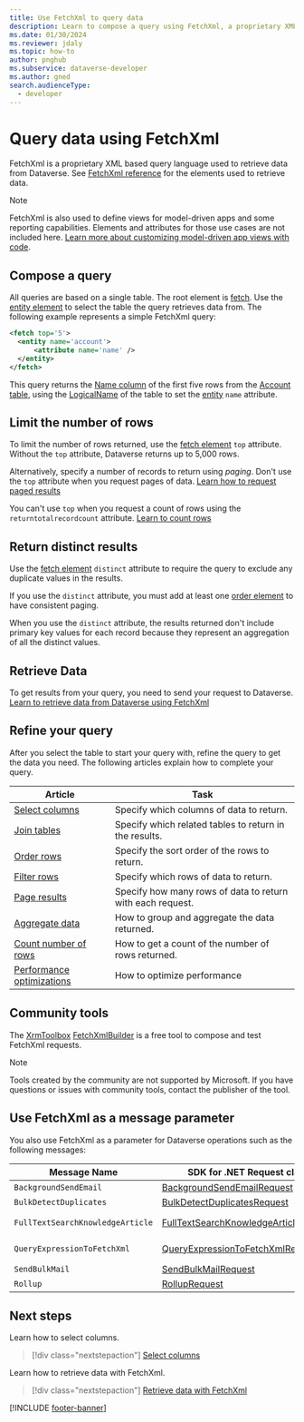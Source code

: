 ```yaml
---
title: Use FetchXml to query data
description: Learn to compose a query using FetchXml, a proprietary XML based language that is used in Microsoft Dataverse to retrieve data.
ms.date: 01/30/2024
ms.reviewer: jdaly
ms.topic: how-to
author: pnghub
ms.subservice: dataverse-developer
ms.author: gned
search.audienceType: 
  - developer
---
```

# Query data using FetchXml

FetchXml is a proprietary XML based query language used to retrieve data from Dataverse. See [FetchXml reference](reference/index.md) for the elements used to retrieve data.

> [!NOTE]
> FetchXml is also used to define views for model-driven apps and some reporting capabilities. Elements and attributes for those use cases are not included here. [Learn more about customizing model-driven app views with code](../../model-driven-apps/customize-entity-views.md).

## Compose a query

All queries are based on a single table. The root element is [fetch](reference/fetch.md). Use the [entity element](reference/entity.md) to select the table the query retrieves data from. The following example represents a simple FetchXml query:

```xml
<fetch top='5'>
  <entity name='account'>
      <attribute name='name' />
  </entity>
</fetch>
```

This query returns the [Name column](../reference/entities/account.md#BKMK_Name) of the first five rows from the [Account table](../reference/entities/account.md), using the [LogicalName](../org-service/entity-operations.md#entitylogicalname) of the table to set the [entity](reference/entity.md) `name` attribute.

## Limit the number of rows

To limit the number of rows returned, use the [fetch element](reference/fetch.md) `top` attribute. Without the `top` attribute, Dataverse returns up to 5,000 rows.

Alternatively, specify a number of records to return using *paging*. Don't use the `top` attribute when you request pages of data. [Learn how to request paged results](page-results.md)

You can't use `top` when you request a count of rows using the `returntotalrecordcount` attribute. [Learn to count rows](count-rows.md)

## Return distinct results

Use the [fetch element](reference/fetch.md) `distinct` attribute to require the query to exclude any duplicate values in the results.

If you use the `distinct` attribute, you must add at least one [order element](reference/order.md) to have consistent paging.

When you use the `distinct` attribute, the results returned don't include primary key values for each record because they represent an aggregation of all the distinct values.

## Retrieve Data

To get results from your query, you need to send your request to Dataverse. [Learn to retrieve data from Dataverse using FetchXml](retrieve-data.md)


## Refine your query

After you select the table to start your query with, refine the query to get the data you need. The following articles explain how to complete your query.


|Article|Task|
|---------|---------|
|[Select columns](select-columns.md)|Specify which columns of data to return.|
|[Join tables](join-tables.md)|Specify which related tables to return in the results.|
|[Order rows](order-rows.md)|Specify the sort order of the rows to return.|
|[Filter rows](filter-rows.md)|Specify which rows of data to return.|
|[Page results](page-results.md)|Specify how many rows of data to return with each request.|
|[Aggregate data](aggregate-data.md)|How to group and aggregate the data returned.|
|[Count number of rows](count-rows.md)|How to get a count of the number of rows returned.|
|[Performance optimizations](optimize-performance.md)|How to optimize performance|

## Community tools

The [XrmToolbox](../community-tools.md#xrmtoolbox) [FetchXmlBuilder](https://fetchxmlbuilder.com/) is a free tool to compose and test FetchXml requests.

> [!NOTE]
> Tools created by the community are not supported by Microsoft. If you have questions or issues with community tools, contact the publisher of the tool.

## Use FetchXml as a message parameter

You also use FetchXml as a parameter for Dataverse operations such as the following messages:

|Message Name|SDK for .NET Request class|Web API Operation|
|---------|---------|---------|
|`BackgroundSendEmail`|[BackgroundSendEmailRequest](xref:Microsoft.Crm.Sdk.Messages.BackgroundSendEmailRequest)|[BackgroundSendEmail action](xref:Microsoft.Dynamics.CRM.BackgroundSendEmail)|
|`BulkDetectDuplicates`|[BulkDetectDuplicatesRequest](xref:Microsoft.Crm.Sdk.Messages.BulkDetectDuplicatesRequest)|[BulkDetectDuplicates action](xref:Microsoft.Dynamics.CRM.BulkDetectDuplicates)|
|`FullTextSearchKnowledgeArticle`|[FullTextSearchKnowledgeArticleRequest](xref:Microsoft.Crm.Sdk.Messages.FullTextSearchKnowledgeArticleRequest)|[FullTextSearchKnowledgeArticle action](xref:Microsoft.Dynamics.CRM.FullTextSearchKnowledgeArticle)|
|`QueryExpressionToFetchXml`|[QueryExpressionToFetchXmlRequest](xref:Microsoft.Crm.Sdk.Messages.QueryExpressionToFetchXmlRequest)|[QueryExpressionToFetchXml action](xref:Microsoft.Dynamics.CRM.QueryExpressionToFetchXml)|
|`SendBulkMail`|[SendBulkMailRequest](xref:Microsoft.Crm.Sdk.Messages.SendBulkMailRequest)|[SendBulkMail action](xref:Microsoft.Dynamics.CRM.SendBulkMail)|
|`Rollup`|[RollupRequest](xref:Microsoft.Crm.Sdk.Messages.RollupRequest)|[Rollup function](xref:Microsoft.Dynamics.CRM.Rollup)|


## Next steps

Learn how to select columns.

> [!div class="nextstepaction"]
> [Select columns](select-columns.md)

Learn how to retrieve data with FetchXml.

> [!div class="nextstepaction"]
> [Retrieve data with FetchXml](retrieve-data.md)

[!INCLUDE [footer-banner](../../../includes/footer-banner.md)]
